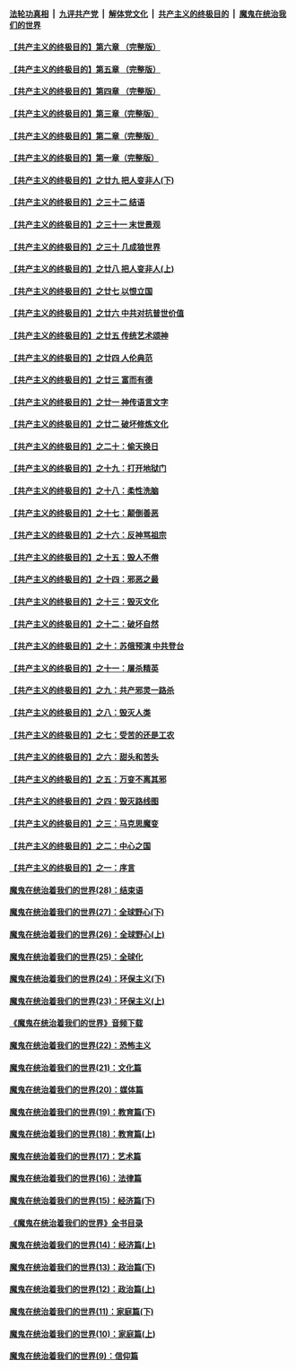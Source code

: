 ####  [法轮功真相](../../../../basic/blob/master/README.md?t=09092039) &nbsp;|&nbsp; [九评共产党](../../../../9ping.md/blob/master/README.md?t=09092039) &nbsp;|&nbsp; [解体党文化](../../../../jtdwh.md/blob/master/README.md?t=09092039)  &nbsp;|&nbsp; [共产主义的终极目的](../../../../gczydzjmd.md/blob/master/README.md?t=09092039) &nbsp;|&nbsp; [魔鬼在统治我们的世界](../../../../mgztzwmdsj.md/blob/master/README.md?t=09092039) 

#### [【共产主义的终极目的】第六章 （完整版）](../pages/nsc422/n11428913.md?t=09092039) 

#### [【共产主义的终极目的】第五章 （完整版）](../pages/nsc422/n11428912.md?t=09092039) 

#### [【共产主义的终极目的】第四章 （完整版）](../pages/nsc422/n11428907.md?t=09092039) 

#### [【共产主义的终极目的】第三章（完整版）](../pages/nsc422/n11428848.md?t=09092039) 

#### [【共产主义的终极目的】第二章（完整版）](../pages/nsc422/n11428831.md?t=09092039) 

#### [【共产主义的终极目的】第一章（完整版）](../pages/nsc422/n11417651.md?t=09092039) 

#### [【共产主义的终极目的】之廿九 把人变非人(下)](../pages/nsc422/n11344140.md?t=09092039) 

#### [【共产主义的终极目的】之三十二 结语](../pages/nsc422/n11360535.md?t=09092039) 

#### [【共产主义的终极目的】之三十一 末世景观](../pages/nsc422/n11351129.md?t=09092039) 

#### [【共产主义的终极目的】之三十 几成狼世界](../pages/nsc422/n11348280.md?t=09092039) 

#### [【共产主义的终极目的】之廿八 把人变非人(上)](../pages/nsc422/n11340492.md?t=09092039) 

#### [【共产主义的终极目的】之廿七 以恨立国](../pages/nsc422/n11336944.md?t=09092039) 

#### [【共产主义的终极目的】之廿六 中共对抗普世价值](../pages/nsc422/n11324785.md?t=09092039) 

#### [【共产主义的终极目的】之廿五 传统艺术颂神](../pages/nsc422/n11296396.md?t=09092039) 

#### [【共产主义的终极目的】之廿四 人伦典范](../pages/nsc422/n11296397.md?t=09092039) 

#### [【共产主义的终极目的】之廿三 富而有德](../pages/nsc422/n11283598.md?t=09092039) 

#### [【共产主义的终极目的】之廿一 神传语言文字](../pages/nsc422/n11263265.md?t=09092039) 

#### [【共产主义的终极目的】之廿二 破坏修炼文化](../pages/nsc422/n11245728.md?t=09092039) 

#### [【共产主义的终极目的】之二十：偷天换日](../pages/nsc422/n11238846.md?t=09092039) 

#### [【共产主义的终极目的】之十九：打开地狱门](../pages/nsc422/n11206376.md?t=09092039) 

#### [【共产主义的终极目的】之十八：柔性洗脑](../pages/nsc422/n11199994.md?t=09092039) 

#### [【共产主义的终极目的】之十七：颠倒善恶](../pages/nsc422/n11179782.md?t=09092039) 

#### [【共产主义的终极目的】之十六：反神骂祖宗](../pages/nsc422/n11166798.md?t=09092039) 

#### [【共产主义的终极目的】之十五：毁人不倦](../pages/nsc422/n11166792.md?t=09092039) 

#### [【共产主义的终极目的】之十四：邪恶之最](../pages/nsc422/n11150249.md?t=09092039) 

#### [【共产主义的终极目的】之十三：毁灭文化](../pages/nsc422/n11135227.md?t=09092039) 

#### [【共产主义的终极目的】之十二：破坏自然](../pages/nsc422/n11135214.md?t=09092039) 

#### [【共产主义的终极目的】之十：苏俄预演 中共登台](../pages/nsc422/n11118424.md?t=09092039) 

#### [【共产主义的终极目的】之十一：屠杀精英](../pages/nsc422/n11118442.md?t=09092039) 

#### [【共产主义的终极目的】之九：共产邪灵一路杀](../pages/nsc422/n11114139.md?t=09092039) 

#### [【共产主义的终极目的】之八：毁灭人类](../pages/nsc422/n11108503.md?t=09092039) 

#### [【共产主义的终极目的】之七：受苦的还是工农](../pages/nsc422/n11101809.md?t=09092039) 

#### [【共产主义的终极目的】之六：甜头和苦头](../pages/nsc422/n11096971.md?t=09092039) 

#### [【共产主义的终极目的】之五：万变不离其邪](../pages/nsc422/n11091285.md?t=09092039) 

#### [【共产主义的终极目的】之四：毁灭路线图](../pages/nsc422/n11086284.md?t=09092039) 

#### [【共产主义的终极目的】之三：马克思魔变](../pages/nsc422/n11061941.md?t=09092039) 

#### [【共产主义的终极目的】之二：中心之国](../pages/nsc422/n11047728.md?t=09092039) 

#### [【共产主义的终极目的】之一：序言](../pages/nsc422/n11086077.md?t=09092039) 

#### [魔鬼在统治着我们的世界(28)：结束语](../pages/nsc422/n10936246.md?t=09092039) 

#### [魔鬼在统治着我们的世界(27)：全球野心(下)](../pages/nsc422/n10928319.md?t=09092039) 

#### [魔鬼在统治着我们的世界(26)：全球野心(上)](../pages/nsc422/n10900318.md?t=09092039) 

#### [魔鬼在统治着我们的世界(25)：全球化](../pages/nsc422/n10788205.md?t=09092039) 

#### [魔鬼在统治着我们的世界(24)：环保主义(下)](../pages/nsc422/n10695307.md?t=09092039) 

#### [魔鬼在统治着我们的世界(23)：环保主义(上)](../pages/nsc422/n10688613.md?t=09092039) 

#### [《魔鬼在统治着我们的世界》音频下载](../pages/nsc422/n10635553.md?t=09092039) 

#### [魔鬼在统治着我们的世界(22)：恐怖主义](../pages/nsc422/n10614727.md?t=09092039) 

#### [魔鬼在统治着我们的世界(21)：文化篇](../pages/nsc422/n10597706.md?t=09092039) 

#### [魔鬼在统治着我们的世界(20)：媒体篇](../pages/nsc422/n10586579.md?t=09092039) 

#### [魔鬼在统治着我们的世界(19)：教育篇(下)](../pages/nsc422/n10564808.md?t=09092039) 

#### [魔鬼在统治着我们的世界(18)：教育篇(上)](../pages/nsc422/n10526970.md?t=09092039) 

#### [魔鬼在统治着我们的世界(17)：艺术篇](../pages/nsc422/n10499093.md?t=09092039) 

#### [魔鬼在统治着我们的世界(16)：法律篇](../pages/nsc422/n10485969.md?t=09092039) 

#### [魔鬼在统治着我们的世界(15)：经济篇(下)](../pages/nsc422/n10469975.md?t=09092039) 

#### [《魔鬼在统治着我们的世界》全书目录](../pages/nsc422/n10464261.md?t=09092039) 

#### [魔鬼在统治着我们的世界(14)：经济篇(上)](../pages/nsc422/n10457370.md?t=09092039) 

#### [魔鬼在统治着我们的世界(13)：政治篇(下)](../pages/nsc422/n10448270.md?t=09092039) 

#### [魔鬼在统治着我们的世界(12)：政治篇(上)](../pages/nsc422/n10444576.md?t=09092039) 

#### [魔鬼在统治着我们的世界(11)：家庭篇(下)](../pages/nsc422/n10440961.md?t=09092039) 

#### [魔鬼在统治着我们的世界(10)：家庭篇(上)](../pages/nsc422/n10435448.md?t=09092039) 

#### [魔鬼在统治着我们的世界(9)：信仰篇](../pages/nsc422/n10432159.md?t=09092039) 

